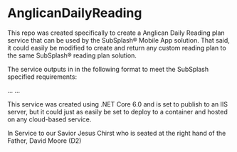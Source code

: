 # AnglicanDailyReading

This repo was created specifically to create a Anglican Daily Reading plan service that can be used by the SubSplash&reg; Mobile App solution.
That said, it could easily be modified to create and return any custom reading plan to the same SubSplash&reg; reading plan solution.

The service outputs in <xml> in the following format to meet the SubSplash specified requirements:
<plan>
<title></title>
<reading>
<day></day>
<passage></passage>
...
</reading>
...
</plan>

This service was created using .NET Core 6.0 and is set to publish to an IIS server, but it could just as easily be set to deploy to a container and hosted on any cloud-based service.

In Service to our Savior Jesus Chirst who is seated at the right hand of the Father,
David Moore (D2)
